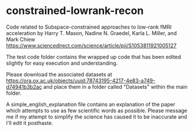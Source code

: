 # constrained-lowrank-recon
Code related to Subspace-constrained approaches to low-rank fMRI acceleration by Harry T. Mason, Nadine N. Graedel, Karla L. Miller, and Mark Chiew 
https://www.sciencedirect.com/science/article/pii/S1053811921005127

The test code folder contains the wrapped up code that has been edited slightly for easy execution and understanding.

Please download the associated datasets at https://ora.ox.ac.uk/objects/uuid:78743195-4217-4e83-a749-d74941b3b2ac and place them in a folder called "Datasets" within the main folder.

A simple_english_explanation file contains an explanation of the paper which attempts to use as few scientific words as possible. Please message me if my attempt to simplify the science has caused it to be inaccurate and I'll edit it posthaste.
